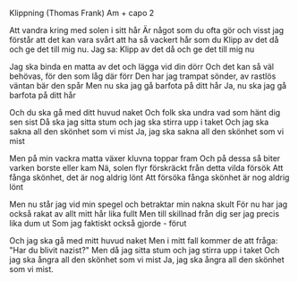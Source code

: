 Klippning (Thomas Frank) Am + capo 2

Att vandra kring med solen i sitt hår
Är något som du ofta gör och visst jag förstår
att det kan vara svårt att ha så vackert hår som du
Klipp av det då och ge det till mig nu.
Jag sa: Klipp av det då och ge det till mig nu

Jag ska binda en matta av det och lägga vid din dörr
Och det kan så väl behövas, för den som låg där förr
Den har jag trampat sönder, av rastlös väntan bär den spår
Men nu ska jag gå barfota på ditt hår
Ja, nu ska jag gå barfota på ditt hår

Och du ska gå med ditt huvud naket
Och folk ska undra vad som hänt dig sen sist
Då ska jag sitta stum och jag ska stirra upp i taket
Och jag ska sakna all den skönhet som vi mist
Ja, jag ska sakna all den skönhet som vi mist

Men på min vackra matta växer kluvna toppar fram
Och på dessa så biter varken borste eller kam
Nä, solen flyr förskräckt från detta vilda försök
Att fånga skönhet, det är nog aldrig lönt
Att försöka fånga skönhet är nog aldrig lönt

Men nu står jag vid min spegel och betraktar min nakna skult
För nu har jag också rakat av allt mitt hår lika fullt
Men till skillnad från dig ser jag precis lika dum ut
Som jag faktiskt också gjorde - förut

Och jag ska gå med mitt huvud naket
Men i mitt fall kommer de att fråga: "Har du blivit nazist?"
Men då jag sitta stum och jag stirra upp i taket
Och jag ska ångra all den skönhet som vi mist
Ja, jag ska ångra all den skönhet som vi mist.